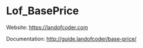 # Lof_BasePrice

Website: https://landofcoder.com

Documentation: http://guide.landofcoder/base-price/
